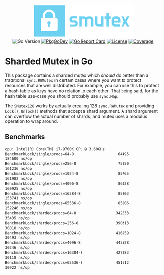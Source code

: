 <p align="center">
<img width="330" height="110" src=".github/logo.png" border="0" alt="kelindar/smutex">
<br>
<img src="https://img.shields.io/github/go-mod/go-version/kelindar/smutex" alt="Go Version">
<a href="https://pkg.go.dev/github.com/kelindar/smutex"><img src="https://pkg.go.dev/badge/github.com/kelindar/smutex" alt="PkgGoDev"></a>
<a href="https://goreportcard.com/report/github.com/kelindar/smutex"><img src="https://goreportcard.com/badge/github.com/kelindar/smutex" alt="Go Report Card"></a>
<a href="https://opensource.org/licenses/MIT"><img src="https://img.shields.io/badge/License-MIT-blue.svg" alt="License"></a>
<a href="https://coveralls.io/github/kelindar/smutex"><img src="https://coveralls.io/repos/github/kelindar/smutex/badge.svg" alt="Coverage"></a>
</p>


# Sharded Mutex in Go

This package contains a sharded mutex which *should* do better than a traditional `sync.RWMutex` in certain cases where you want to protect resources that are well distributed. For example, you can use this to protect a hash table as keys have no relation to each other. That being said, for the hash table use-case you should probably use `sync.Map`.

The `SMutex128` works by actually creating 128 `sync.RWMutex` and providing `Lock()`, `Unlock()` methods that accept a shard argument. A shard argument can overflow the actual number of shards, and mutex uses a modulus operation to wrap around.

## Benchmarks

```
cpu: Intel(R) Core(TM) i7-9700K CPU @ 3.60GHz
BenchmarkLock/single/procs=64-8                    64495            184600 ns/op
BenchmarkLock/single/procs=256-8                   75350            161236 ns/op
BenchmarkLock/single/procs=1024-8                  85765            161982 ns/op
BenchmarkLock/single/procs=4096-8                  86328            160925 ns/op
BenchmarkLock/single/procs=16384-8                 85803            153741 ns/op
BenchmarkLock/single/procs=65536-8                 85806            152246 ns/op
BenchmarkLock/sharded/procs=64-8                  342633             35435 ns/op
BenchmarkLock/sharded/procs=256-8                 390313             30818 ns/op
BenchmarkLock/sharded/procs=1024-8                416959             30493 ns/op
BenchmarkLock/sharded/procs=4096-8                443528             30246 ns/op
BenchmarkLock/sharded/procs=16384-8               427383             30118 ns/op
BenchmarkLock/sharded/procs=65536-8               451612             30922 ns/op
```
